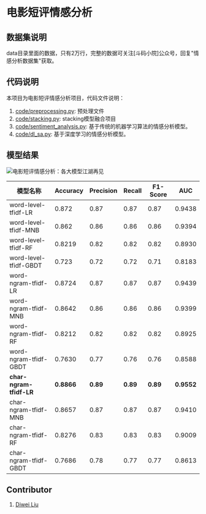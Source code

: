 # 电影短评情感分析

## 数据集说明

data目录里面的数据，只有2万行，完整的数据可关注[斗码小院]公众号，回复"情感分析数据集"获取。

## 代码说明

本项目为电影短评情感分析项目，代码文件说明：

1. [code/preprocessing.py](code/preprocessing.py): 预处理文件
2. [code/stacking.py](code/stacking.py): stacking模型融合项目
3. [code/sentiment_analysis.py](code/sentiment_analysis.py): 基于传统的机器学习算法的情感分析模型。
4. [code/dl_sa.py](code/dl_sa.py): 基于深度学习的情感分析模型。

## 模型结果

![电影短评情感分析：各大模型江湖再见](http://www.csuldw.com/2019/10/19/2019-10-19-comment-analysis/)

|模型名称|Accuracy|Precision|Recall|F1-Score|AUC|
|-|-|-|-|-|-|
| word-level-tfidf-LR|0.872|0.87|0.87|0.87|0.9438|
| word-level-tfidf-MNB|0.862|0.86|0.86|0.86|0.9394|
| word-level-tfidf-RF|0.8219|0.82|0.82|0.82|0.8930|
| word-level-tfidf-GBDT|0.723|0.72|0.72|0.71|0.8183|
| word-ngram-tfidf-LR|0.8724|0.87|0.87|0.87|0.9439|
| word-ngram-tfidf-MNB|0.8642|0.86|0.86|0.86|0.9399|
| word-ngram-tfidf-RF|0.8212|0.82|0.82|0.82|0.8925|
| word-ngram-tfidf-GBDT|0.7630|0.77|0.76|0.76|0.8588|
| **char-ngram-tfidf-LR**|**0.8866**|**0.89**|**0.89**|**0.89**|**0.9552**|
| char-ngram-tfidf-MNB|0.8657|0.87|0.87|0.87|0.9410|
| char-ngram-tfidf-RF|0.8276|0.83|0.83|0.83|0.9009|
| char-ngram-tfidf-GBDT|0.7686|0.78|0.77|0.77|0.8613|


## Contributor

<!-- [MIT](LICENSE) &copy;  -->
1. [Diwei Liu](http://www.csuldw.com)
